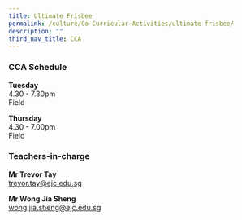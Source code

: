 ```yaml
---
title: Ultimate Frisbee
permalink: /culture/Co-Curricular-Activities/ultimate-frisbee/
description: ""
third_nav_title: CCA
---
```

### CCA Schedule

**Tuesday**  
4.30 - 7.30pm  
Field

**Thursday**  
4.30 - 7.00pm  
Field

### Teachers-in-charge

**Mr Trevor Tay**  
[trevor.tay@ejc.edu.sg](mailto:trevor.tay@ejc.edu.sg)

**Mr Wong Jia Sheng**  
[wong.jia.sheng@ejc.edu.sg](mailto:wong.jia.sheng@ejc.edu.sg)